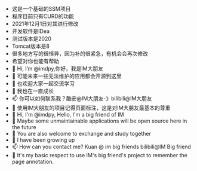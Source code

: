 - 这是一个基础的SSM项目
- 程序目前只有CURD的功能
- 2021年12月1日对其进行修改
- 开发软件是IDea
- 测试版本是2020
- Tomcat版本是8
- 很多地方写的很怪异，因为补的很紧急，有机会会再次修改
- 希望对你也能有帮助
- 👋 Hi, I’m @imdpy,你好，我是IM大朋友
- 👀 可能未来一些无法维护的应用都会开源到这里
- 🌱 也欢迎大家一起交流学习
- 💞️ 我也在一直成长
- 📫 你可以如何联系我？酷安@IM大朋友-》bilibili@IM大朋友
- 💞️ 使用IM大朋友的项目记得页面标注，这是对IM大朋友最基本的尊重
-  👋  Hi, I'm @imdpy, Hello, I'm a big friend of IM
-  👀  Maybe some unmaintainable applications will be open source here in the future
-  🌱  You are also welcome to exchange and study together
-  💞 I have been growing up
-  📫  How can you contact me? Kuan @ im big friends bilibili@IM Big friend
-  💞 It's my basic respect to use IM's big friend's project to remember the page annotation.

<!---
imdpy/imdpy is a ✨ special ✨ repository because its `README.md` (this file) appears on your GitHub profile.
You can click the Preview link to take a look at your changes.
--->
